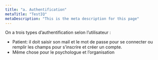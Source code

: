 ```yaml
---
title: "a. Authentification"
metaTitle: "TestIQ"
metaDescription: "This is the meta description for this page"
---
```


On a trois types d’authentification selon l’utilisateur :

 - Patient: il doit saisir son mail et le mot de passe pour se connecter ou remplir les champs pour s’inscrire et créer un compte.
  - Même chose pour le psychologue et l’organisation
